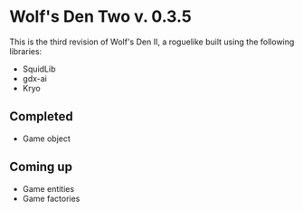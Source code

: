 # Wolf's Den Two v. 0.3.5

This is the third revision of Wolf's Den II, a roguelike built using the following libraries:

* SquidLib
* gdx-ai
* Kryo

## Completed

* Game object

## Coming up

* Game entities
* Game factories

